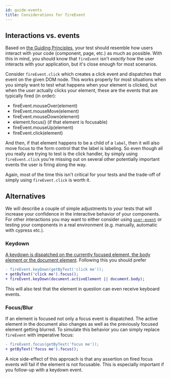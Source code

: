 ```yaml
---
id: guide-events
title: Considerations for fireEvent
---
```


## Interactions vs. events

Based on [the Guiding Principles](guiding-principles.md), your test should
resemble how users interact with your code (component, page, etc.) as much as
possible. With this in mind, you should know that `fireEvent` isn't _exactly_
how the user interacts with your application, but it's close enough for most
scenarios.

Consider `fireEvent.click` which creates a click event and dispatches that event
on the given DOM node. This works properly for most situations when you simply
want to test what happens when your element is clicked, but when the _user_
actually clicks your element, these are the events that are typically fired (in
order):

- fireEvent.mouseOver(element)
- fireEvent.mouseMove(element)
- fireEvent.mouseDown(element)
- element.focus() (if that element is focusable)
- fireEvent.mouseUp(element)
- fireEvent.click(element)

And then, if that element happens to be a child of a `label`, then it will also
move focus to the form control that the label is labeling. So even though all
you really are trying to test is the click handler, by simply using
`fireEvent.click` you're missing out on several other potentially important
events the user is firing along the way.

Again, most of the time this isn't critical for your tests and the trade-off of
simply using `fireEvent.click` is worth it.

## Alternatives

We will describe a couple of simple adjustments to your tests that will increase
your confidence in the interactive behavior of your components. For other
interactions you may want to either consider using
[`user-event`](ecosystem-user-event) or testing your components in a real
environment (e.g. manually, automatic with cypress etc.).

### Keydown

[A keydown is dispatched on the currently focused element, the body element or the document element](https://w3c.github.io/uievents/#events-keyboard-event-order).
Following this you should prefer

```diff
- fireEvent.keyDown(getByText('click me'));
+ getByText('click me').focus();
+ fireEvent.keyDown(document.activeElement || document.body);
```

This will also test that the element in question can even receive keyboard
events.

### Focus/Blur

If an element is focused not only a focus event is dispatched. The active
element in the document also changes as well as the previously focused element
getting blurred. To simulate this behavior you can simply replace `fireEvent`
with imperative focus:

```diff
- fireEvent.focus(getByText('focus me'));
+ getByText('focus me').focus();
```

A nice side-effect of this approach is that any assertion on fired focus events
will fail if the element is not focusable. This is especially important if you
follow-up with a keydown event.
